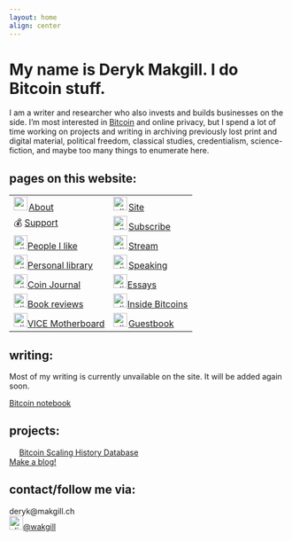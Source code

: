```yaml
---
layout: home
align: center
---
```


<h1 class="name glitch" data-text="My name is Deryk Makgill. I do Bitcoin stuff.">My name is Deryk Makgill. I do Bitcoin stuff.</h1>

I am a writer and researcher who also invests and builds businesses on the side. I’m most interested in [Bitcoin](/) and online privacy, but I spend a lot of time working on projects and writing in archiving previously lost print and digital material, political freedom, classical studies, credentialism, science-fiction, and maybe too many things to enumerate here.

## pages on this website:

<table>
<tbody><tr>
<td>
<a href="https://thecryptofeed.net/articles/"><img src="https://pbs.twimg.com/profile_images/1336054060915564549/fQ4fEdOq_400x400.jpg" alt="me" style="width:25px;height:25px;margin-right:2px;">About</a>
</td>
<td>
<a href="https://www.forbes.com/sites/ktorpey"><img src="https://cdn.emojidex.com/emoji/seal/old_personal_computer.png?1417135578" alt="click for my articles on Forbes" style="width:25px;height:25px;margin-right:2px;">Site</a>
</td>
</tr>
<tr>
<td>💰 
<a href="https://www.longhash.com/en/author/1169">Support</a>
</td>
<td>
<a href="https://bitcoinmagazine.com/authors/kyle-torpey"><img src="https://hacdias.com/follow/mailbox.gif" alt="click for my articles on Bitcoin Magazine" style="width:25px;height:25px;margin-right:2px;">Subscribe</a>
</td>
</tr>
<tr>
<td>
<a href="https://decrypt.co/author/kyletorpey"><img src="https://derykmakgill.github.io/had/assets/img/deryk-makgill-censored.jpg" alt="click for my articles on Decrypt" style="width:25px;height:25px">People I like</a>
</td>
<td>
<a href="https://cointelegraph.com/authors/kyle-torpey"><img src="https://www.mvta.com/cms-files/size-768x768/construction_clipart_rta75xx8c.jpg" alt="click for my articles on Bitcoin Magazine" style="width:25px;height:25px;margin-right:2px;">Stream</a>
</td>
</tr>
<tr>
<td>
<a href="https://cryptonews.com/editors/kyle-torpey/"><img src="https://hacdias.com/book.gif" alt="click for my articles on Cryptonews" style="width:25px;height:25px">Personal library</a>
</td>
<td>
<a href="https://www.americanbanker.com/author/kyle-torpey-ab3656"><img src="https://www.mvta.com/cms-files/size-768x768/construction_clipart_rta75xx8c.jpg" alt="click for my articles on Bitcoin Magazine" style="width:25px;height:25px;margin-right:2px;">Speaking</a>
</td>
</tr>
<tr>
<td>
<a href="https://coinjournal.net/author/kyle-torpey/"><img src="/coinjournal.png" alt="click for my articles on Coin Journal" style="width:25px;height:25px">Coin Journal</a>
</td>
<td>
<a href="https://bravenewcoin.com/authors/kyle-torpey/"><img src="https://www.mvta.com/cms-files/size-768x768/construction_clipart_rta75xx8c.jpg" alt="click for my articles on Brave New Coin" style="width:25px;height:25px">Essays</a>
</td>
</tr>
<tr>
<td>
<a href="https://cryptoinsider.21mil.com/author/kyle-torpey/"><img src="https://www.mvta.com/cms-files/size-768x768/construction_clipart_rta75xx8c.jpg" alt="click for my articles on Crypto Insider" style="width:25px;height:25px">Book reviews</a>
</td>
<td>
<a href="http://insidebitcoins.com/news/author/kyletorpey"><img src="/logos/insidebitcoins.jpeg" alt="click for my articles on Inside Bitcoins" style="width:25px;height:25px">Inside Bitcoins</a>
</td>
</tr>
<tr>
<td>
<a href="http://motherboard.vice.com/author/KyleTorpey"><img src="/logos/motherboard.jpeg" alt="click for my articles on VICE Motherboard" style="width:25px;height:25px">VICE Motherboard</a>
</td>
<td>
<a href="https://www.coingecko.com/buzz/author/kyletorpey"><img src="https://neustadt.fr/img/guestbook.gif" alt="click for my articles on CoinGecko Buzz" style="width:25px;height:25px;margin-right:2px;">Guestbook</a>
</td>
</tr>

</tbody></table>

## writing: 

Most of my writing is currently unvailable on the site. It will be added again soon.

[Bitcoin notebook](/)


## projects:

<img src="https://www.xycinews.com/wp-content/uploads/2020/05/IllSharpCod-max-1mb.gif" height="14" alt=""> [Bitcoin Scaling History Database](/)<br>
[Make a blog!](/)

## contact/follow me via:

<div>deryk@makgill.ch<br>
<a href="http://twitter.com/wakgill"><img src="https://assets.stickpng.com/thumbs/580b57fcd9996e24bc43c53e.png" alt="click to follow me on twitter" style="width:25px;height:25px">@wakgill</a></div>


